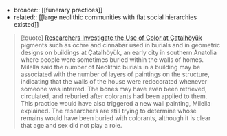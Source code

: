 * broader:: [[funerary practices]]
* related:: [[large neolithic communities with flat social hierarchies existed]]

> [!quote] [Researchers Investigate the Use of Color at Çatalhöyük](https://www.archaeology.org/news/10417-220321-turkey-catalhoyuk-color)
> pigments such as ochre and cinnabar used in burials and in geometric designs on buildings at Çatalhöyük, an early city in southern Anatolia where people were sometimes buried within the walls of homes. Milella said the number of Neolithic burials in a building may be associated with the number of layers of paintings on the structure, indicating that the walls of the house were redecorated whenever someone was interred. The bones may have even been retrieved, circulated, and reburied after colorants had been applied to them. This practice would have also triggered a new wall painting, Milella explained. The researchers are still trying to determine whose remains would have been buried with colorants, although it is clear that age and sex did not play a role.

